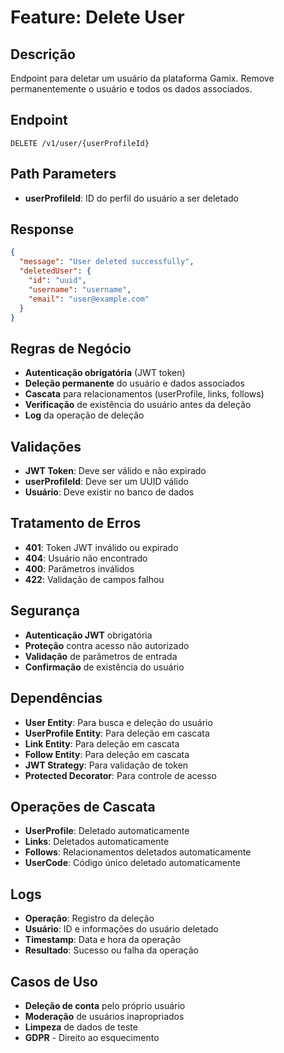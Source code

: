 # Feature: Delete User

## Descrição
Endpoint para deletar um usuário da plataforma Gamix. Remove permanentemente o usuário e todos os dados associados.

## Endpoint
`DELETE /v1/user/{userProfileId}`

## Path Parameters
- **userProfileId**: ID do perfil do usuário a ser deletado

## Response
```json
{
  "message": "User deleted successfully",
  "deletedUser": {
    "id": "uuid",
    "username": "username",
    "email": "user@example.com"
  }
}
```

## Regras de Negócio
- **Autenticação obrigatória** (JWT token)
- **Deleção permanente** do usuário e dados associados
- **Cascata** para relacionamentos (userProfile, links, follows)
- **Verificação** de existência do usuário antes da deleção
- **Log** da operação de deleção

## Validações
- **JWT Token**: Deve ser válido e não expirado
- **userProfileId**: Deve ser um UUID válido
- **Usuário**: Deve existir no banco de dados

## Tratamento de Erros
- **401**: Token JWT inválido ou expirado
- **404**: Usuário não encontrado
- **400**: Parâmetros inválidos
- **422**: Validação de campos falhou

## Segurança
- **Autenticação JWT** obrigatória
- **Proteção** contra acesso não autorizado
- **Validação** de parâmetros de entrada
- **Confirmação** de existência do usuário

## Dependências
- **User Entity**: Para busca e deleção do usuário
- **UserProfile Entity**: Para deleção em cascata
- **Link Entity**: Para deleção em cascata
- **Follow Entity**: Para deleção em cascata
- **JWT Strategy**: Para validação de token
- **Protected Decorator**: Para controle de acesso

## Operações de Cascata
- **UserProfile**: Deletado automaticamente
- **Links**: Deletados automaticamente
- **Follows**: Relacionamentos deletados automaticamente
- **UserCode**: Código único deletado automaticamente

## Logs
- **Operação**: Registro da deleção
- **Usuário**: ID e informações do usuário deletado
- **Timestamp**: Data e hora da operação
- **Resultado**: Sucesso ou falha da operação

## Casos de Uso
- **Deleção de conta** pelo próprio usuário
- **Moderação** de usuários inapropriados
- **Limpeza** de dados de teste
- **GDPR** - Direito ao esquecimento

